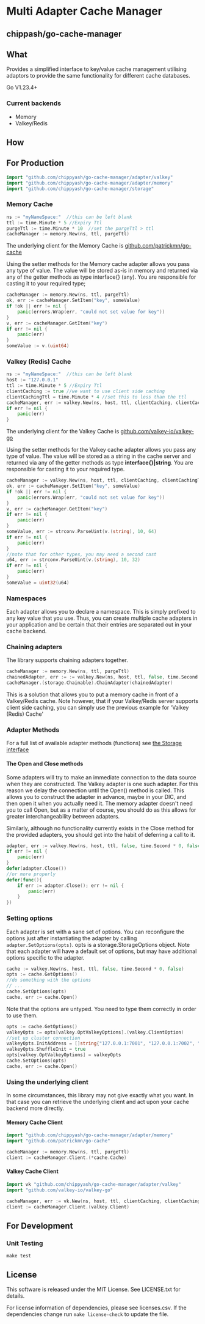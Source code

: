 # Multi Adapter Cache Manager
## chippash/go-cache-manager

## What

Provides a simplified interface to key/value cache management utilising adaptors to provide the same functionality for
different cache databases.

Go V1.23.4+

### Current backends

 - Memory
 - Valkey/Redis

## How

## For Production

```go
import "github.com/chippyash/go-cache-manager/adapter/valkey"
import "github.com/chippyash/go-cache-manager/adapter/memory"
import "github.com/chippyash/go-cache-manager/storage"
```

### Memory Cache

```go
ns := "myNameSpace:"  //this can be left blank
ttl := time.Minute * 5 //Expiry Ttl
purgeTtl := time.Minute * 10  //set the purgeTtl > ttl
cacheManager := memory.New(ns, ttl, purgeTtl)
```

The underlying client for the Memory Cache is [github.com/patrickmn/go-cache](github.com/patrickmn/go-cache)

Using the setter methods for the Memory cache adapter allows you pass any type of value. The value will be stored as-is
in memory and returned via any of the getter methods as type interface{} (any). You are responsible for casting it to your 
required type;

```go
cacheManager := memory.New(ns, ttl, purgeTtl)
ok, err := cacheManager.SetItem("key", someValue)
if !ok || err != nil {
	panic(errors.Wrap(err, "could not set value for key"))
}
v, err := cacheManager.GetItem("key")
if err != nil {
	panic(err)
}
someValue := v.(uint64)
```
### Valkey (Redis) Cache

```go
ns := "myNameSpace:"  //this can be left blank
host := "127.0.0.1"
ttl := time.Minute * 5 //Expiry Ttl
clientCaching := true //we want to use client side caching
clientCachingTtl = time.Minute * 4 //set this to less than the ttl
cacheManager, err := valkey.New(ns, host, ttl, clientCaching, clientCachingTtl, false).Open()
if err != nil {
	panic(err)
}
```

The underlying client for the Valkey Cache is [github.com/valkey-io/valkey-go](github.com/valkey-io/valkey-go)

Using the setter methods for the Valkey cache adapter allows you pass any type of value. The value will be stored as a
string in the cache server and returned via any of the getter methods as type **interface{}|string**. You are responsible for casting it 
to your required type.

```go
cacheManager := valkey.New(ns, host, ttl, clientCaching, clientCachingTtl, false).Open()
ok, err := cacheManager.SetItem("key", someValue)
if !ok || err != nil {
	panic(errors.Wrap(err, "could not set value for key"))
}
v, err := cacheManager.GetItem("key")
if err != nil {
	panic(err)
}
someValue, err := strconv.ParseUint(v.(string), 10, 64)
if err != nil {
    panic(err)
}
//note that for other types, you may need a second cast
u64, err := strconv.ParseUint(v.(string), 10, 32)
if err != nil {
    panic(err)
}
someValue = uint32(u64)
```

### Namespaces
Each adapter allows you to declare a namespace. This is simply prefixed to any key value that you use. Thus, you can create multiple
cache adapters in your application and be certain that their entries are separated out in your cache backend.

### Chaining adapters
The library supports chaining adapters together.

```go
cacheManager := memory.New(ns, ttl, purgeTtl)
chainedAdapter, err := := valkey.New(ns, host, ttl, false, time.Second * 0, false).Open()
cacheManager.(storage.Chainable).ChainAdapter(chainedAdapter)
```

This is a solution that allows you to put a memory cache in front of a Valkey/Redis cache.  Note however, that if your
Valkey/Redis server supports client side caching, you can simply use the previous example for 'Valkey (Redis) Cache'

### Adapter Methods
For a full list of available adapter methods (functions) see [the Storage interface](storage/storageinterface.go)

#### The Open and Close methods
Some adapters will try to make an immediate connection to the data source when they are constructed. The Valkey adapter
is one such adapter. For this reason we delay the connection until the Open() method is called. This allows you to construct
the adapter in advance, maybe in your DIC, and then open it when you actually need it.  The memory adapter doesn't need you to 
call Open, but as a matter of course, you should do as this allows for greater interchangeability between adapters.

Similarly, although no functionality currently exists in the Close method for the provided adapters, you should get into
the habit of deferring a call to it.

```go
adapter, err := valkey.New(ns, host, ttl, false, time.Second * 0, false).Open()
if err != nil {
	panic(err)
}
defer(adapter.Close())
//or more properly
defer(func(){
	if err := adapter.Close(); err != nil {
        panic(err)
    }
})
```

### Setting options
Each adapter is set with a sane set of options.  You can reconfigure the options just after instantiating the adapter
by calling `adapter.SetOptions(opts)`. opts is a storage.StorageOptions object. Note that each adapter will have a default
set of options, but may have additional options specific to the adapter.

```go
cache := valkey.New(ns, host, ttl, false, time.Second * 0, false)
opts := cache.GetOptions()
//do something with the options
// ...
cache.SetOptions(opts)
cache, err := cache.Open()
```

Note that the options are untyped. You need to type them correctly in order to use them.

```go
opts := cache.GetOptions()
valkeyOpts := opts[valkey.OptValkeyOptions].(valkey.ClientOption)
//set up cluster connection
valkeyOpts.InitAddress = []string{"127.0.0.1:7001", "127.0.0.1:7002", "127.0.0.1:7003"}
valkeyOpts.ShuffleInit = true
opts[valkey.OptValkeyOptions] = valkeyOpts
cache.SetOptions(opts)
cache, err := cache.Open()
```

### Using the underlying client
In some circumstances, this library may not give exactly what you want. In that case you can retrieve the underlying client
and act upon your cache backend more directly.

#### Memory Cache Client
```go
import "github.com/chippyash/go-cache-manager/adapter/memory"
import "github.com/patrickmn/go-cache"

cacheManager := memory.New(ns, ttl, purgeTtl)
client := cacheManager.Client.(*cache.Cache)
```

#### Valkey Cache Client
```go
import vk "github.com/chippyash/go-cache-manager/adapter/valkey"
import "github.com/valkey-io/valkey-go"

cacheManager, err := vk.New(ns, host, ttl, clientCaching, clientCachingTtl, false).Open()
client := cacheManager.Client.(valkey.Client)
```

## For Development

### Unit Testing
`make test`

## License
This software is released under the MIT License. See LICENSE.txt for details.

For license information of dependencies, please see licenses.csv.  If the dependencies change run `make license-check`
to update the file.
